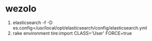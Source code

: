 wezolo
======
1. elasticsearch -f -D es.config=/usr/local/opt/elasticsearch/config/elasticsearch.yml
2. rake environment tire:import CLASS='User' FORCE=true
